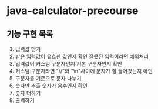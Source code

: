 # java-calculator-precourse

## 기능 구현 목록
1. 입력값 받기 
2. 받은 입력값이 유효한 값인지 확인 잘못된 입력이라면 예외처리
3. 입력값이 커스텀 구분자인지 기본 구분자인지 확인
4. 커스텀 구분자라면 "//"와 "\n"사이에 문자가 잘 들어갔는지 확인
5. 구분자를 기준으로 문자 나누기
6. 숫자만 추출 숫자가 음수인지 확인
7. 숫자 더하기
8. 출력하기